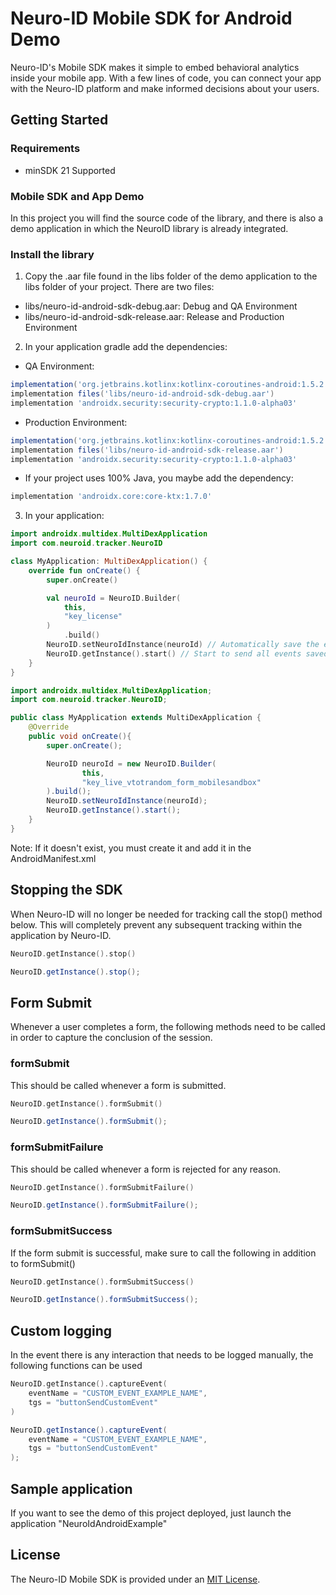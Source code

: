 # Neuro-ID Mobile SDK for Android Demo
Neuro-ID's Mobile SDK makes it simple to embed behavioral analytics inside your mobile app. With a few lines of code, you can connect your app with the Neuro-ID platform and make informed decisions about your users.

## Getting Started

### Requirements
* minSDK 21 Supported

### Mobile SDK and App Demo
In this project you will find the source code of the library, and there is also a demo application in which the NeuroID library is already integrated.

### Install the library
1. Copy the .aar file found in the libs folder of the demo application to the libs folder of your project. There are two files:
* libs/neuro-id-android-sdk-debug.aar: Debug and QA Environment
* libs/neuro-id-android-sdk-release.aar: Release and Production Environment

2. In your application gradle add the dependencies:
* QA Environment:
```gradle
implementation('org.jetbrains.kotlinx:kotlinx-coroutines-android:1.5.2')
implementation files('libs/neuro-id-android-sdk-debug.aar')
implementation 'androidx.security:security-crypto:1.1.0-alpha03'
```

* Production Environment:
```gradle
implementation('org.jetbrains.kotlinx:kotlinx-coroutines-android:1.5.2')
implementation files('libs/neuro-id-android-sdk-release.aar')
implementation 'androidx.security:security-crypto:1.1.0-alpha03'
```

* If your project uses 100% Java, you maybe add the dependency:
```gradle
implementation 'androidx.core:core-ktx:1.7.0'
```

3. In your application:
```kotlin
import androidx.multidex.MultiDexApplication
import com.neuroid.tracker.NeuroID

class MyApplication: MultiDexApplication() {
    override fun onCreate() {
        super.onCreate()

        val neuroId = NeuroID.Builder(
            this, 
            "key_license"
        )
            .build()
        NeuroID.setNeuroIdInstance(neuroId) // Automatically save the events
        NeuroID.getInstance().start() // Start to send all events saved to server
    }
}
```
```java
import androidx.multidex.MultiDexApplication;
import com.neuroid.tracker.NeuroID;

public class MyApplication extends MultiDexApplication {
    @Override
    public void onCreate(){
        super.onCreate();

        NeuroID neuroId = new NeuroID.Builder(
                this,
                "key_live_vtotrandom_form_mobilesandbox"
        ).build();
        NeuroID.setNeuroIdInstance(neuroId);
        NeuroID.getInstance().start();
    }
}
```
Note: If it doesn't exist, you must create it and add it in the AndroidManifest.xml

## Stopping the SDK
When Neuro-ID will no longer be needed for tracking call the stop() method below. This will completely prevent any subsequent tracking within the application by Neuro-ID.
```kotlin
NeuroID.getInstance().stop()
```
```java
NeuroID.getInstance().stop();
```

## Form Submit
Whenever a user completes a form, the following methods need to be called in order to capture the conclusion of the session.

### formSubmit
This should be called whenever a form is submitted.
```kotlin
NeuroID.getInstance().formSubmit()
```
```java
NeuroID.getInstance().formSubmit();
```

### formSubmitFailure
This should be called whenever a form is rejected for any reason.
```kotlin
NeuroID.getInstance().formSubmitFailure()
```
```java
NeuroID.getInstance().formSubmitFailure();
```

### formSubmitSuccess
If the form submit is successful, make sure to call the following in addition to formSubmit()
```kotlin
NeuroID.getInstance().formSubmitSuccess()
```
```java
NeuroID.getInstance().formSubmitSuccess();
```

## Custom logging
In the event there is any interaction that needs to be logged manually, the following functions can be used
```kotlin
NeuroID.getInstance().captureEvent(
    eventName = "CUSTOM_EVENT_EXAMPLE_NAME",
    tgs = "buttonSendCustomEvent"
)
```
```java
NeuroID.getInstance().captureEvent(
    eventName = "CUSTOM_EVENT_EXAMPLE_NAME",
    tgs = "buttonSendCustomEvent"
);
```

## Sample application
If you want to see the demo of this project deployed, just launch the application "NeuroIdAndroidExample"

## License
The Neuro-ID Mobile SDK is provided under an [MIT License](LICENSE).
